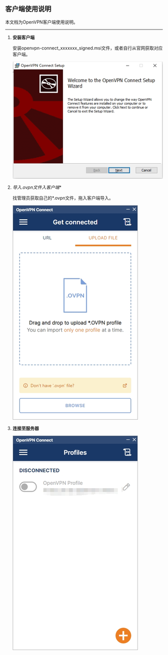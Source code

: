 ## 客户端使用说明

本文档为OpenVPN客户端使用说明。

***

1. **安装客户端**

   安装openvpn-connect_xxxxxxx_signed.msi文件，或者自行从官网获取对应客户端。

   ![](./src/install.png)

2. **导入*.ovpn文件入客户端**

   找管理员获取自己的*.ovpn文件，拖入客户端导入。

   ![](./src/import.png)

3. **连接至服务器**

   ![](./src/link.png)

